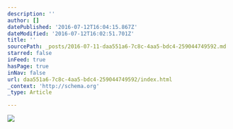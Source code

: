 ```yaml
---
description: ''
author: []
datePublished: '2016-07-12T16:04:15.867Z'
dateModified: '2016-07-12T16:02:51.701Z'
title: ''
sourcePath: _posts/2016-07-11-daa551a6-7c8c-4aa5-bdc4-259044749592.md
starred: false
inFeed: true
hasPage: true
inNav: false
url: daa551a6-7c8c-4aa5-bdc4-259044749592/index.html
_context: 'http://schema.org'
_type: Article

---
```

![](https://the-grid-user-content.s3-us-west-2.amazonaws.com/19b78405-5e80-4db9-94e8-13cf92632670.jpg)